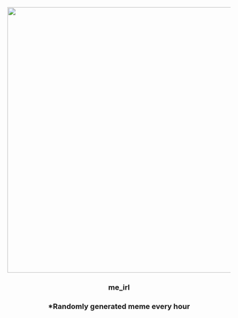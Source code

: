<p align="center">
        <img src="https://i.redd.it/oh9ac5wd5ik91.jpg" width="600" height="600">
        </p>
        <h3 align="center">me_irl</h3>
        <h3 align="center">*Randomly generated meme every hour</h3>
    